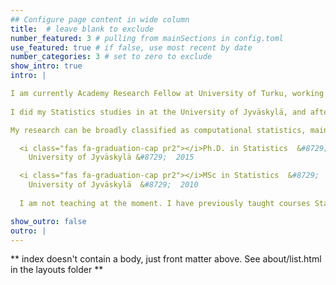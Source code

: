 ```yaml
---
## Configure page content in wide column
title:  # leave blank to exclude
number_featured: 3 # pulling from mainSections in config.toml
use_featured: true # if false, use most recent by date
number_categories: 3 # set to zero to exclude
show_intro: true
intro: | 

I am currently Academy Research Fellow at University of Turku, working on temporal causal inference. I am also PI of the statistics subproject of [PREDLIFE](https://sites.utu.fi/predlife) Consortium at University of Jyväskylä.
  
I did my Statistics studies in at the University of Jyväskylä, and after a postdoc under [Matti Vihola](http://users.jyu.fi/~mvihola/) (Bayesian Markov chain and sequential Monte Carlo stuff) I did my second postdoc at [Anders Ynnerman's](https://ynnerman.se/) Infovis group at the Linköping University (various visualization and statistic stuff), before coming back to Jyväskylä to work on causal inference with [Juha Karvanen](http://users.jyu.fi/~jutakarv/) as part of the  *Decision analytics utilizing causal models and multiobjective optimization* ([DEMO](https://www.jyu.fi/it/en/research/research-projects/academy-of-finland/demo)) project, before acquiring my own funding to work on PREDLIFE project.

My research can be broadly classified as computational statistics, mainly related to causal inference and time series methods (state space models, hidden Markov models), and respective statistical software development. Check out my [publications](/publication) and [R packages](/software) for more details on my current and previous research interests. You can also take look at my [CV](/files/cv.pdf)

  <i class="fas fa-graduation-cap pr2"></i>Ph.D. in Statistics  &#8729; 
    University of Jyväskylä &#8729;  2015

  <i class="fas fa-graduation-cap pr2"></i>MSc in Statistics  &#8729;
    University of Jyväskylä  &#8729;  2010
    
  I am not teaching at the moment. I have previously taught courses Statistical Inference 1, Bayesian Inference 1, R programming, and generalized linear models 2 at the University of Jyväskylä.

show_outro: false
outro: |
---
```


** index doesn't contain a body, just front matter above.
See about/list.html in the layouts folder **